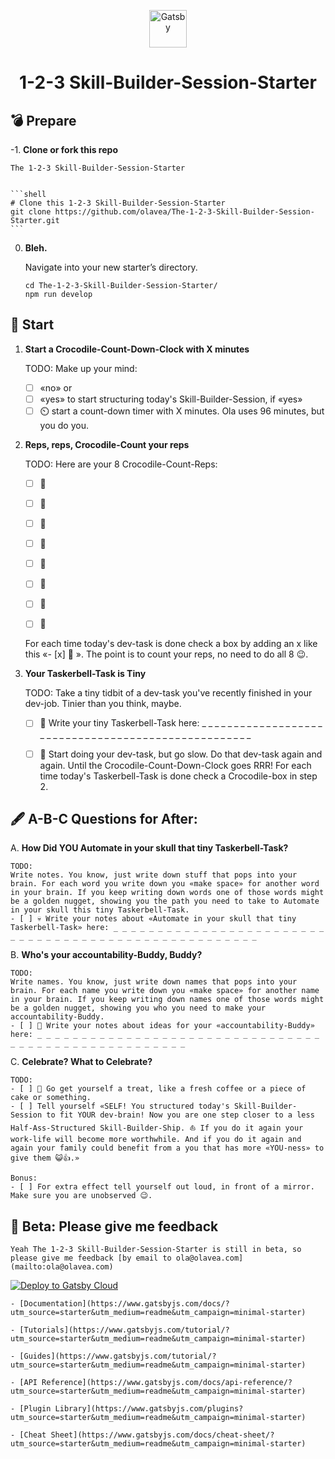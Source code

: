 <p align="center">
  <a href="https://www.gatsbyjs.com/?utm_source=starter&utm_medium=readme&utm_campaign=minimal-starter">
    <img alt="Gatsby" src="https://www.gatsbyjs.com/Gatsby-Monogram.svg" width="60" />
  </a>
</p>
<h1 align="center">
  1-2-3 Skill-Builder-Session-Starter
</h1>

## 💣 Prepare

-1.  **Clone or fork this repo**

    The 1-2-3 Skill-Builder-Session-Starter


    ```shell
    # Clone this 1-2-3 Skill-Builder-Session-Starter
    git clone https://github.com/olavea/The-1-2-3-Skill-Builder-Session-Starter.git
    ```

0.  **Bleh.**

    Navigate into your new starter’s directory.

    ```shell
    cd The-1-2-3-Skill-Builder-Session-Starter/
    npm run develop
    ```
## 🚀 Start

1.  **Start a  Crocodile-Count-Down-Clock with X minutes**

    TODO:
    Make up your mind:
    - [ ] «no» or
    - [ ] «yes» to start structuring today's Skill-Builder-Session, if «yes»
    - [ ] ⏲️ start a count-down timer with X minutes. Ola uses 96 minutes, but you do you.

2.  **Reps, reps, Crocodile-Count your reps**

    TODO:
    Here are your 8 Crocodile-Count-Reps:
    - [ ] 🐊
    - [ ] 🐊
    - [ ] 🐊
    - [ ] 🐊
    - [ ] 🐊

    - [ ] 🐊
    - [ ] 🐊
    - [ ] 🐊

    For each time today's dev-task is done check a box by adding an x like this «- [x] 🐊 ». The point is to count your reps, no need to do all 8 😉.

3.  **Your Taskerbell-Task is Tiny**

    TODO:
    Take a tiny tidbit of a dev-task you've recently finished in your dev-job. Tinier than you think, maybe.
    - [ ] 🔔 Write your tiny Taskerbell-Task here: _ _ _ _ _ _ _ _ _ _ _ _ _ _ _ _ _ _ _ _ _ _ _ _ _ _ _ _ _ _ _ _ _ _ _ _ _ _ _ _ _ _ _ _ _ _ _ _ _ _ _ _

    - [ ] 🔧 Start doing your dev-task, but go slow. Do that dev-task again and again. Until the Crocodile-Count-Down-Clock goes RRR! For each time today's Taskerbell-Task is done check a Crocodile-box in step 2.

## 🖋️ A-B-C Questions for After:

A.  **How Did YOU Automate in your skull that tiny Taskerbell-Task?**

    TODO:
    Write notes. You know, just write down stuff that pops into your brain. For each word you write down you «make space» for another word in your brain. If you keep writing down words one of those words might be a golden nugget, showing you the path you need to take to Automate in your skull this tiny Taskerbell-Task.
    - [ ] 💀 Write your notes about «Automate in your skull that tiny Taskerbell-Task» here: _ _ _ _ _ _ _ _ _ _ _ _ _ _ _ _ _ _ _ _ _ _ _ _ _ _ _ _ _ _ _ _ _ _ _ _ _ _ _ _ _ _ _ _ _ _ _ _ _ _ _ _


B.  **Who's your accountability-Buddy, Buddy?**

    TODO:
    Write names. You know, just write down names that pops into your brain. For each name you write down you «make space» for another name in your brain. If you keep writing down names one of those words might be a golden nugget, showing you who you need to make your accountability-Buddy.
    - [ ] 👸 Write your notes about ideas for your «accountability-Buddy» here: _ _ _ _ _ _ _ _ _ _ _ _ _ _ _ _ _ _ _ _ _ _ _ _ _ _ _ _ _ _ _ _ _ _ _ _ _ _ _ _ _ _ _ _ _ _ _ _ _ _ _ _

C.  **Celebrate? What to Celebrate?**

    TODO:
    - [ ] 🍰 Go get yourself a treat, like a fresh coffee or a piece of cake or something.
    - [ ] Tell yourself «SELF! You structured today's Skill-Builder-Session to fit YOUR dev-brain! Now you are one step closer to a less Half-Ass-Structured Skill-Builder-Ship. ⛵ If you do it again your work-life will become more worthwhile. And if you do it again and again your family could benefit from a you that has more «YOU-ness» to give them 😺👍.»

    Bonus:
    - [ ] For extra effect tell yourself out loud, in front of a mirror. Make sure you are unobserved 😉.


## 💌 Beta: Please give me feedback

    Yeah The 1-2-3 Skill-Builder-Session-Starter is still in beta, so please give me feedback [by email to ola@olavea.com](mailto:ola@olavea.com)



[<img src="https://www.gatsbyjs.com/deploynow.svg" alt="Deploy to Gatsby Cloud">](https://www.gatsbyjs.com/dashboard/deploynow?url=https://github.com/gatsbyjs/gatsby-starter-minimal)


    - [Documentation](https://www.gatsbyjs.com/docs/?utm_source=starter&utm_medium=readme&utm_campaign=minimal-starter)

    - [Tutorials](https://www.gatsbyjs.com/tutorial/?utm_source=starter&utm_medium=readme&utm_campaign=minimal-starter)

    - [Guides](https://www.gatsbyjs.com/tutorial/?utm_source=starter&utm_medium=readme&utm_campaign=minimal-starter)

    - [API Reference](https://www.gatsbyjs.com/docs/api-reference/?utm_source=starter&utm_medium=readme&utm_campaign=minimal-starter)

    - [Plugin Library](https://www.gatsbyjs.com/plugins?utm_source=starter&utm_medium=readme&utm_campaign=minimal-starter)

    - [Cheat Sheet](https://www.gatsbyjs.com/docs/cheat-sheet/?utm_source=starter&utm_medium=readme&utm_campaign=minimal-starter)
